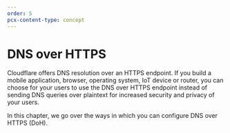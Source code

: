 ```yaml
---
order: 5
pcx-content-type: concept
---
```


# DNS over HTTPS

Cloudflare offers DNS resolution over an HTTPS endpoint. If you build a mobile application, browser, operating system, IoT device or router, you can choose for your users to use the DNS over HTTPS endpoint instead of sending DNS queries over plaintext for increased security and privacy of your users.  

In this chapter, we go over the ways in which you can configure DNS over HTTPS (DoH).